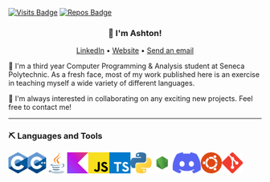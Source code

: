 [![Visits Badge](https://badges.pufler.dev/visits/ashtonqlb/ashtonqlb?label=visits)](https://badges.pufler.dev) [![Repos Badge](https://badges.pufler.dev/repos/ashtonqlb?label=repos)](https://badges.pufler.dev)
<h3 align="center">👋 I'm Ashton!</h3>
<p align="center">
  <a href="https://www.linkedin.com/in/ashtonqlb">LinkedIn</a> •
  <a href="https://ashtonqlb.github.io/">Website</a> •
  <a href="mailto:ashtonquinn@disroot.org">Send an email</a>
</p>
🌟 I'm a third year Computer Programming & Analysis student at Seneca Polytechnic. As a fresh face, most of my work published here is an exercise in teaching myself a wide variety of different languages.</p>

👯 I'm always interested in collaborating on any exciting new projects. Feel free to contact me!

---
### ⛏️ Languages and Tools
<a href="https://en.cppreference.com/w/c/language" target="_blank"><img align="left" alt="C language" height ="42px" src="/icons/c.svg"></a>
<a href="https://www.cplusplus.com/" target="_blank"><img align="left" alt="C++" height ="42px" src="/icons/c++.svg"></a>
<a href="https://www.java.com/" target="_blank"><img align="left" alt="Java" height ="42px" src="/icons/java.svg"></a>
<a href="https://kotlinlang.org/" target="_blank"><img align="left" alt="kotlin" height ="42px" src="/icons/kotlin.svg"></a>
<a href="https://developer.mozilla.org/en-US/docs/Web/JavaScript" target="_blank"> <img align="left" alt="JavaScript" height ="42px"  src="/icons/js.svg"> </a>
<a href="https://www.typescriptlang.org/" target="_blank"><img align="left" alt="Typescirpt" height ="42px" src="/icons/ts.svg"></a>
<a href="https://www.python.org/" target="_blank"><img align="left" alt="Python" height ="42px" src="/icons/python.svg"></a>
<a href="https://www.nodejs.org" target="_blank"><img align="left" alt="Node" height ="42px" src="/icons/node.svg"></a>
<a href="https://discord.com" targt="_blank"> <img src="icons/discord.svg" align=left alt="discord" height="42px" /> </a>
<a href="https://ubuntu.com/" target="_blank"><img align="left" alt="Ubuntu" height ="42px" src="/icons/ubuntu.svg"></a>
<a href="https://git-scm.com/" target="_blank"> <img src="/icons/git.svg" align="left" alt="git" height='42px'/> </a>
